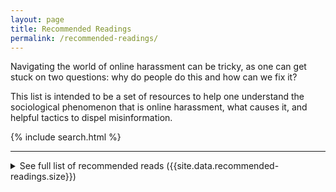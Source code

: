 ```yaml
---
layout: page
title: Recommended Readings
permalink: /recommended-readings/
---
```


Navigating the world of online harassment can be tricky, as one can get stuck on two questions: why do people do this and how can we fix it?

This list is intended to be a set of resources to help one understand the sociological phenomenon that is online harassment, what causes it, and helpful tactics to dispel misinformation.

{% include search.html %}

---

<details>
  <summary>See full list of recommended reads ({{site.data.recommended-readings.size}})</summary>
  {% for article in site.data.recommended-readings %}
  <p><a href="{{article.url}}">{{article.title}} [{{article.category}}]</a>
    <ul>
      <li>{{article.description}}</li>
      <li>Tags: {{article.tags}}</li>
    </ul>
  </p>
  {% endfor %}    
</details>
